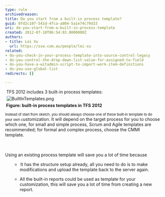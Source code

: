 ```yaml
---
type: rule
archivedreason: 
title: Do you start from a built-in process template?
guid: 8fd2c107-541d-4fca-a804-5a1e74c79d33
uri: do-you-start-from-a-built-in-process-template
created: 2012-07-18T06:54:03.0000000Z
authors:
- title: Lei Xu
  url: https://ssw.com.au/people/lei-xu
related:
- do-you-check-in-your-process-template-into-source-control-legacy
- do-you-control-the-drop-down-list-value-for-assigned-to-field
- do-you-have-a-witadmin-script-to-import-work-item-definitions
- do-you-use-global-list
redirects: []

---
```



<p class="MsoListParagraph"><a name="_GoBack"></a>&#160;TFS 2012 includes 3 built-in process templates&#58;<br>​<img class="ssw-rteStyle-ImageArea" alt="BuiltInTemplates.png" src="/TFS/RulesToBetterTFSCustomization/PublishingImages/BuiltInTemplates.png" style="margin&#58;5px;" /><br><b>&#160;Figure&#58; built-in process templates in TFS 2012<br></b><span style="font-size&#58;9pt;font-family&#58;verdana, sans-serif;background-color&#58;white;"><br>Instead of
start from sketch, you should always choose one of these built-in template to
do your own c</span>ustomization.&#160;It will depend on the target process for you to
choose which one, for small and simple process, Scrum and Agile templates are
recommended; for formal and complex process, choose the CMMI template.​</p>

<br><excerpt class='endintro'></excerpt><br>
​Using an existing process template will save you a lot of time because<br><div style="text-indent&#58;0px;"><ul><ul><li><span style="text-indent&#58;-18pt;line-height&#58;normal;font-family&#58;'times new roman';font-size&#58;7pt;">&#160;</span><span style="text-indent&#58;-18pt;">It has the structure setup already, all you need to do is to make modifications and upload the template back to the server again. &#160;</span><span style="text-indent&#58;-18pt;line-height&#58;normal;font-family&#58;'times new roman';font-size&#58;7pt;">&#160;</span></li>
<li><span style="text-indent&#58;-18pt;">All the built-in reports could be used as template for your customization, this will save you a lot of time from cr</span><span style="text-indent&#58;-18pt;">eating a new report​.</span></li></ul></ul>
<span style="text-indent&#58;-18pt;"></span></div>



